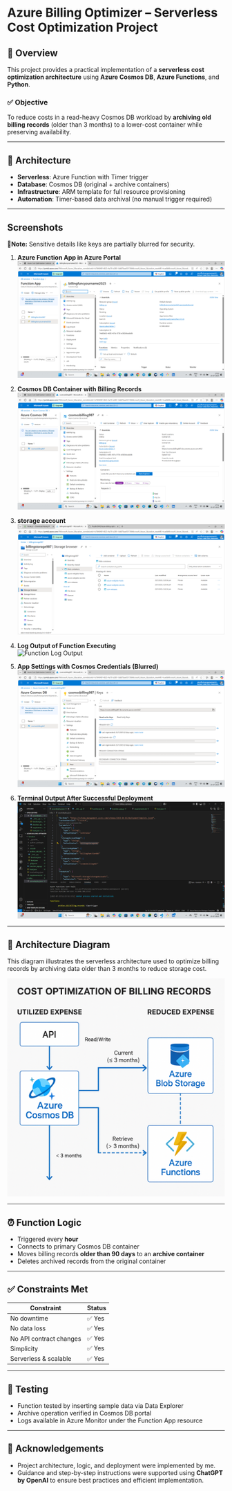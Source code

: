# Azure Billing Optimizer – Serverless Cost Optimization Project

## 📘 Overview

This project provides a practical implementation of a **serverless cost optimization architecture** using **Azure Cosmos DB**, **Azure Functions**, and **Python**.

### ✅ Objective

To reduce costs in a read-heavy Cosmos DB workload by **archiving old billing records** (older than 3 months) to a lower-cost container while preserving availability.

---

## 🚀 Architecture

- **Serverless**: Azure Function with Timer trigger
- **Database**: Cosmos DB (original + archive containers)
- **Infrastructure**: ARM template for full resource provisioning
- **Automation**: Timer-based data archival (no manual trigger required)

---
## Screenshots

📌**Note:** Sensitive details like keys are partially blurred for security.

1. **Azure Function App in Azure Portal**  
   ![Function App in Portal](https://github.com/Prudhvi5442/Azure-billing-optimizer/blob/60a4ad551ab372756e617650182e82a1f46b3632/screenshots/Azure%20Function%20App%20in%20Azure%20Portal.png)

2. **Cosmos DB Container with Billing Records**  
   ![Cosmos DB Data](https://github.com/Prudhvi5442/Azure-billing-optimizer/blob/60a4ad551ab372756e617650182e82a1f46b3632/screenshots/Cosmos%20DB%20Container%20with%20Billing%20Records.png)

2. **storage account**  
   ![storage](https://github.com/Prudhvi5442/Azure-billing-optimizer/blob/60a4ad551ab372756e617650182e82a1f46b3632/screenshots/storage-account.png)

3. **Log Output of Function Executing**  
   ![Function Log Output](./screenshots/function-logs.png)

4. **App Settings with Cosmos Credentials (Blurred)**  
   ![App Settings](https://github.com/Prudhvi5442/Azure-billing-optimizer/blob/60a4ad551ab372756e617650182e82a1f46b3632/screenshots/App%20Settings%20with%20Cosmos%20Credentials%20(Blurred).png)

5. **Terminal Output After Successful Deployment**  
   ![Terminal Output](https://github.com/Prudhvi5442/Azure-billing-optimizer/blob/60a4ad551ab372756e617650182e82a1f46b3632/screenshots/Terminal%20Output%20After%20Successful%20Deployment.png)

---

## 🧱 Architecture Diagram

This diagram illustrates the serverless architecture used to optimize billing records by archiving data older than 3 months to reduce storage cost.

![Architecture Diagram](https://github.com/Prudhvi5442/Azure-billing-optimizer/blob/9841da2e92b3c024c194e716160d6f9822b9b027/screenshots/arc.png)

---

## ⏰ Function Logic

- Triggered every **hour**
- Connects to primary Cosmos DB container
- Moves billing records **older than 90 days** to an **archive container**
- Deletes archived records from the original container

---

## ✅ Constraints Met

| Constraint                  | Status  |
|----------------------------|---------|
| No downtime                | ✅ Yes  |
| No data loss               | ✅ Yes  |
| No API contract changes    | ✅ Yes  |
| Simplicity                 | ✅ Yes  |
| Serverless & scalable      | ✅ Yes  |

---

## 🧪 Testing

- Function tested by inserting sample data via Data Explorer
- Archive operation verified in Cosmos DB portal
- Logs available in Azure Monitor under the Function App resource

---
## 🤝 Acknowledgements

- Project architecture, logic, and deployment were implemented by me.
- Guidance and step-by-step instructions were supported using **ChatGPT by OpenAI** to ensure best practices and efficient implementation.
